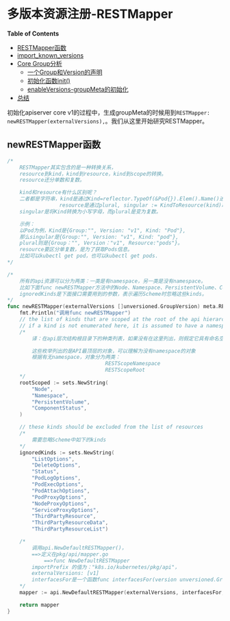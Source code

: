 # 多版本资源注册-RESTMapper

**Table of Contents**
<!-- BEGIN MUNGE: GENERATED_TOC -->
  - [RESTMapper函数](#restmapper函数)
  - [import_known_versions](#import_known_versions)
  - [Core Group分析](#core-group分析)
    - [一个Group和Version的声明](#一个group和version的声明)
	- [初始化函数init()](#初始化函数init())
	- [enableVersions-groupMeta的初始化](#enableversions-groupmeta的初始化)
  - [总结](#总结)

<!-- END MUNGE: GENERATED_TOC -->

初始化apiserver core v1的过程中，生成groupMeta的时候用到`RESTMapper: newRESTMapper(externalVersions),`。我们从这里开始研究RESTMapper。

## newRESTMapper函数
```go
/*
	RESTMapper其实包含的是一种转换关系，
	resource到kind，kind到resource，kind到scope的转换。
	resource还分单数和复数。

	kind和resource有什么区别呢？
	二者都是字符串，kind是通过Kind=reflector.TypeOf(&Pod{}).Elem().Name()进行取值，取得的就是Pod这个结构体的名字。
	             resource是通过plural, singular := KindToResource(kind)取值。
	singular是将Kind转换为小写字母，而plural是变为复数。

	示例：
	以Pod为例，Kind是{Group:"", Version: "v1", Kind: "Pod"},
	那么singular是{Group:"", Version: "v1", Kind: "pod"},
	plural则是{Group："", Version："v1", Resource:"pods"}。
	resource要区分单复数，是为了获取Pods信息。
	比如可以kubectl get pod，也可以kubectl get pods.
*/

/*
	所有的api资源可以分为两类：一类是有namespace，另一类是没有namespace。
	比如下面func newRESTMapper方法中的Node、Namespace、PersistentVolume、ComponentStatus不属于任何namespace。
	ignoredKinds是下面接口需要用到的参数，表示遍历Scheme时忽略这些kinds。
*/
func newRESTMapper(externalVersions []unversioned.GroupVersion) meta.RESTMapper {
	fmt.Println("调用func newRESTMapper")
	// the list of kinds that are scoped at the root of the api hierarchy
	// if a kind is not enumerated here, it is assumed to have a namespace scope
	/*
		译：在api层次结构根目录下的种类列表，如果没有在这里列出，则假定它具有命名空间范围

		这些枚举列出的是API最顶层的对象，可以理解为没有namespace的对象
		根据有无namespace，对象分为两类：
								RESTScopeNamespace
								RESTScopeRoot
	*/
	rootScoped := sets.NewString(
		"Node",
		"Namespace",
		"PersistentVolume",
		"ComponentStatus",
	)

	// these kinds should be excluded from the list of resources
	/*
		需要忽略Scheme中如下的kinds
	*/
	ignoredKinds := sets.NewString(
		"ListOptions",
		"DeleteOptions",
		"Status",
		"PodLogOptions",
		"PodExecOptions",
		"PodAttachOptions",
		"PodProxyOptions",
		"NodeProxyOptions",
		"ServiceProxyOptions",
		"ThirdPartyResource",
		"ThirdPartyResourceData",
		"ThirdPartyResourceList")

	/*
		调用api.NewDefaultRESTMapper()，
		==>定义在pkg/api/mapper.go
			==>func NewDefaultRESTMapper
		importPrefix 的值为："k8s.io/kubernetes/pkg/api"，
		externalVersions: [v1]
		interfacesFor是一个函数func interfacesFor(version unversioned.GroupVersion)
	*/
	mapper := api.NewDefaultRESTMapper(externalVersions, interfacesFor, importPrefix, ignoredKinds, rootScoped)

	return mapper
}
```